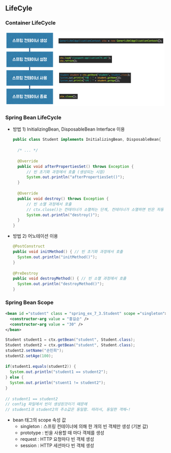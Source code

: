 ## LifeCyle

### Container LifeCycle

<img src="https://github.com/minheeson/SpringStudy/blob/master/screenshots/7_containerLifecycle.png" width=500/>

### Spring Bean LifeCycle

- 방법 1) InitializingBean, DisposableBean Interface 이용 

  ```java
  public class Student implements InitializingBean, DisposableBean{

  	/* ... */

  	@Override
  	public void afterPropertiesSet() throws Exception {
  		// 빈 초기화 과정에서 호출 (생성되는 시점)
  		System.out.println("afterPropertiesSet()");
  	}

  	@Override
  	public void destroy() throws Exception {
  		// 빈 소멸 과정에서 호출
  		// ctx.close()는 컨테이너가 소멸하는 단계, 컨테이너가 소멸하면 빈은 자동 소멸됨
  		System.out.println("destroy()");
  	}
  }
  ```

- 방법 2) 어노테이션 이용 

  ```java
  @PostConstruct
  public void initMethod() { // 빈 초기화 과정에서 호출
  	System.out.println("initMethod()");	
  }
  	
  @PreDestroy
  public void destroyMethod() { // 빈 소멸 과정에서 호출
  	System.out.println("destroyMethod()");
  }
  ```

### Spring Bean Scope

```xml
<bean id ="student" class = "spring_ex_7_3.Student" scope ="singleton">
  <constructor-arg value = "홍길순" />
  <constructor-arg value = "30" />
</bean>
```

```java
Student student1 = ctx.getBean("student", Student.class);
Student student2 = ctx.getBean("student", Student.class);
student2.setName("손민희");
student2.setAge(100);

if(student1.equals(student2)) {
  System.out.println("student1 == student2"); 
} else {
  System.out.println("stuent1 != student2");
}

// student1 == student2 
// config 파일에서 빈이 생성된것이기 때문에
// student1과 student2의 주소값은 동일함. 따라서, 동일한 객체~!
```

- bean 태그의 scope 속성 값 
  - singleton : 스프링 컨테이너에 의해 한 개의 빈 객체만 생성 (기본 값)
  - prototype : 빈을 사용할 때 마다 객체를 생성 
  - request : HTTP 요청마다 빈 객체 생성
  - session : HTTP 세션마다 빈 객체 생성 